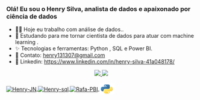 ### Olá! Eu sou o Henry Silva, analista de dados e apaixonado por ciência de dados

- 👨‍🏭 Hoje eu trabalho com análise de dados..
- 📘 Estudando para me tornar cientista de dados para atuar com machine learning .
- ✨ Tecnologias e ferramentas: Python , SQL e Power BI. 
- 📩 Contato: henry131307@gmail.com
- 🔗 Linkedin: https://www.linkedin.com/in/henry-silva-41a048178/ 

<div align="center">
  <a href="https://github.com/henrysilva07">
  <img height="180em" src="https://github-readme-stats.vercel.app/api?username=henrysilva07&show_icons=true&theme=dracula&include_all_commits=true&count_private=true"/>
  <img height="180em" src="https://github-readme-stats.vercel.app/api/top-langs/?username=henrysilva07&layout=compact&langs_count=7&theme=dracula"/>
</div>
  
  <div style="display: inline_block"><br>
  <img align="center" alt="Henry-JN" height="30" width="40" src="https://cdn.jsdelivr.net/gh/devicons/devicon/icons/jupyter/jupyter-original-wordmark.svg">
  <img align="center" alt="Henry-sql" height="42" width="40" src="https://cdn.jsdelivr.net/gh/devicons/devicon/icons/microsoftsqlserver/microsoftsqlserver-plain-wordmark.svg">
  <img align="center" alt="Rafa-PBI" height="42" width="40" src="https://img.icons8.com/color/96/000000/power-bi.png">
  <img align="center" alt="Henry-Python" height="30" width="40" src="https://raw.githubusercontent.com/devicons/devicon/master/icons/python/python-original.svg">
  
</div>
  
  ##
